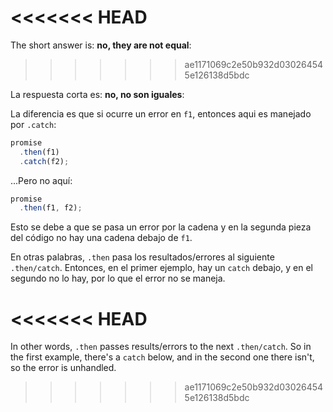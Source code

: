 <<<<<<< HEAD
=======
The short answer is: **no, they are not equal**:
>>>>>>> ae1171069c2e50b932d030264545e126138d5bdc

La respuesta corta es: **no, no son iguales**:

La diferencia es que si ocurre un error en `f1`, entonces aqui es manejado por `.catch`:

```js run
promise
  .then(f1)
  .catch(f2);
```

...Pero no aquí:

```js run
promise
  .then(f1, f2);
```

Esto se debe a que se pasa un error por la cadena y en la segunda pieza del código no hay una cadena debajo de `f1`.

En otras palabras, `.then` pasa los resultados/errores al siguiente `.then/catch`. Entonces, en el primer ejemplo, hay un `catch` debajo, y en el segundo no lo hay, por lo que el error no se maneja.

<<<<<<< HEAD
=======
In other words, `.then` passes results/errors to the next `.then/catch`. So in the first example, there's a `catch` below, and in the second one there isn't, so the error is unhandled.
>>>>>>> ae1171069c2e50b932d030264545e126138d5bdc
